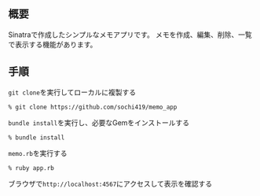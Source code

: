 ## 概要
Sinatraで作成したシンプルなメモアプリです。
メモを作成、編集、削除、一覧で表示する機能があります。
## 手順
`git clone`を実行してローカルに複製する
```
% git clone https://github.com/sochi419/memo_app
```

`bundle install`を実行し、必要なGemをインストールする
```
% bundle install
```
`memo.rb`を実行する
```
% ruby app.rb
```
ブラウザで`http://localhost:4567`にアクセスして表示を確認する
